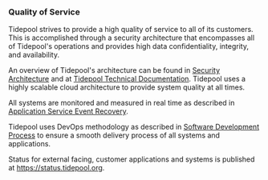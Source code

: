 ### Quality of Service

Tidepool strives to provide a high quality of service
to all of its customers. This is accomplished through a security
architecture that encompasses all of Tidepool's operations
and provides high data confidentiality, integrity, and availability.

An overview of Tidepool's architecture can be found in
[Security Architecture](cp-model-architecture.md) and at [Tidepool Technical Documentation](https://tidepool.atlassian.net/wiki/spaces/PUBSEC/overview).
Tidepool uses a highly scalable cloud architecture to
provide system quality at all times.

All systems are monitored and measured in real time as described in
[Application Service Event Recovery](cp-bcdr-app.md).

Tidepool uses DevOps methodology as described in
[Software Development Process](cp-sdlc-dev.md)
to ensure a smooth delivery process of all systems and applications.

Status for external facing, customer applications and systems is published
at https://status.tidepool.org.
